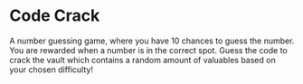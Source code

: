 # Code Crack
A number guessing game, where you have 10 chances to guess the number.
You are rewarded when a number is in the correct spot.
Guess the code to crack the vault which contains a random amount of valuables based on your chosen difficulty!
